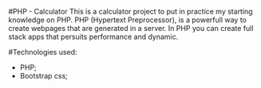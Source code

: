 #PHP - Calculator
This is a calculator project to put in practice my starting knowledge on PHP. PHP (Hypertext Preprocessor),
is a powerfull way to create webpages that are generated in a server. In PHP you can create full stack apps
that persuits performance and dynamic.

#Technologies used:
- PHP;
- Bootstrap css;
